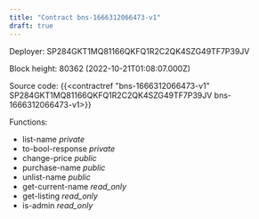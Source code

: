 ```yaml
---
title: "Contract bns-1666312066473-v1"
draft: true
---
```

Deployer: SP284GKT1MQ81166QKFQ1R2C2QK4SZG49TF7P39JV


 



Block height: 80362 (2022-10-21T01:08:07.000Z)

Source code: {{<contractref "bns-1666312066473-v1" SP284GKT1MQ81166QKFQ1R2C2QK4SZG49TF7P39JV bns-1666312066473-v1>}}

Functions:

* list-name _private_
* to-bool-response _private_
* change-price _public_
* purchase-name _public_
* unlist-name _public_
* get-current-name _read_only_
* get-listing _read_only_
* is-admin _read_only_
